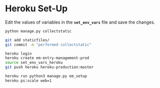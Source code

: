 # Heroku Set-Up

Edit the values of variables in the **`set_env_vars`** file and save the changes.

```bash
python manage.py collectstatic

git add staticfiles/
git commit -m "performed collectstatic"

heroku login
heroku create em-entry-management-prod
source set_env_vars_heroku
git push heroku heroku-production:master

heroku run python3 manage.py em_setup
heroku ps:scale web=1
```

